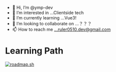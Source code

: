 - 👋 Hi, I’m @ymp-dev
- 👀 I’m interested in ...Clientside tech
- 🌱 I’m currently learning ...Vue3!
- 💞️ I’m looking to collaborate on ...？？？
- 📫 How to reach me ...ruler0510.dev@gmail.com

# Learning Path
  [![roadmap.sh](https://api.roadmap.sh/v1-badge/tall/657e86865145316d2513cfca?variant=dark&roadmaps=backend%2Cgolang%2Ccomputer-science%2Cdocker)](https://roadmap.sh)

<!---
ymp-dev/ymp-dev is a ✨ special ✨ repository because its `README.md` (this file) appears on your GitHub profile.
You can click the Preview link to take a look at your changes.
--->
